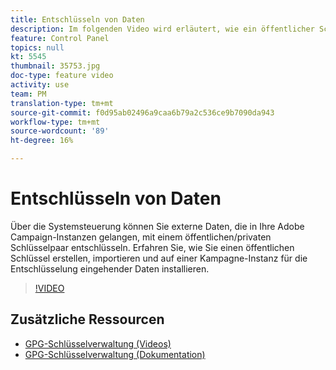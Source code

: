 ```yaml
---
title: Entschlüsseln von Daten
description: Im folgenden Video wird erläutert, wie ein öffentlicher Schlüssel erstellt und importiert und auf einer Kampagne-Instanz zur Entschlüsselung von Daten installiert wird.
feature: Control Panel
topics: null
kt: 5545
thumbnail: 35753.jpg
doc-type: feature video
activity: use
team: PM
translation-type: tm+mt
source-git-commit: f0d95ab02496a9caa6b79a2c536ce9b7090da943
workflow-type: tm+mt
source-wordcount: '89'
ht-degree: 16%

---
```



# Entschlüsseln von Daten

Über die Systemsteuerung können Sie externe Daten, die in Ihre Adobe Campaign-Instanzen gelangen, mit einem öffentlichen/privaten Schlüsselpaar entschlüsseln.
Erfahren Sie, wie Sie einen öffentlichen Schlüssel erstellen, importieren und auf einer Kampagne-Instanz für die Entschlüsselung eingehender Daten installieren.

>[!VIDEO](https://video.tv.adobe.com/v/35753?quality=12)

## Zusätzliche Ressourcen

* [GPG-Schlüsselverwaltung (Videos)](./gpg-key-management-overview.md)
* [GPG-Schlüsselverwaltung (Dokumentation)](https://docs.adobe.com/content/help/de-DE/control-panel/using/instances-settings/gpg-keys-management.html)
